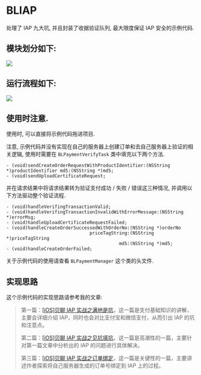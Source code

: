 # BLIAP

处理了 IAP 九大坑, 并且封装了收据验证队列, 最大限度保证 IAP 安全的示例代码.

## 模块划分如下:

![](http://upload-images.jianshu.io/upload_images/2122663-f53a3ddd98eda000.png?imageMogr2/auto-orient/strip%7CimageView2/2/w/1240)

## 运行流程如下:

![](http://upload-images.jianshu.io/upload_images/2122663-82548451af3eaa95.png?imageMogr2/auto-orient/strip%7CimageView2/2/w/1240)

## 使用时注意.

使用时, 可以直接将示例代码拖进项目. 

注意, 示例代码并没有实现在自己的服务器上创建订单和去自己服务器上验证的相关逻辑, 使用时需要在 `BLPaymentVerifyTask` 类中填充以下两个方法.

```objc
- (void)sendCreateOrderRequestWithProductIdentifier:(NSString *)productIdentifier md5:(NSString *)md5; 
- (void)sendUploadCertificateRequest;
```

并在请求结果中将请求结果转为验证支付成功 / 失败 / 错误这三种情况, 并调用以下方法驱动整个验证流程.

```objc
- (void)handleVerifingTransactionValid;
- (void)handleVerifingTransactionInvalidWithErrorMessage:(NSString *)errorMsg;
- (void)handleUploadCertificateRequestFailed;
- (void)handleCreateOrderSuccessedWithOrderNo:(NSString *)orderNo
                               priceTagString:(NSString *)priceTagString
                                          md5:(NSString *)md5;
- (void)handleCreateOrderFailed;
```

关于示例代码的使用请查看 `BLPaymentManager` 这个类的头文件.

## 实现思路

这个示例代码的实现思路请参考我的文章:

> 第一篇：[[iOS]贝聊 IAP 实战之满地是坑](https://juejin.im/post/5a3b14f36fb9a045104aa6c8)，这一篇是支付基础知识的讲解，主要会详细介绍 IAP，同时也会对比支付宝和微信支付，从而引出 IAP 的坑和注意点。
>
> 第二篇：[[iOS]贝聊 IAP 实战之见坑填坑](https://juejin.im/post/5a3b164e6fb9a0450e76466b)，这一篇是高潮性的一篇，主要针对第一篇文章中分析出的 IAP 的问题进行具体解决。
>
> 第三篇：[[iOS]贝聊 IAP 实战之订单绑定](https://juejin.im/post/5a3b169151882521033469b4)，这一篇是关键性的一篇，主要讲述作者探索将自己服务器生成的订单号绑定到 IAP 上的过程。
